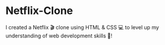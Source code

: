 # Netflix-Clone
I created a Netflix 🎬 clone using HTML &amp; CSS 💻 to level up my understanding of web development skills 🚀!
